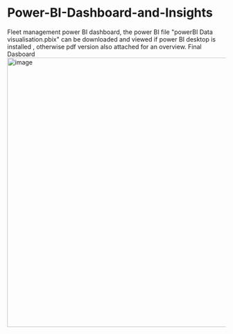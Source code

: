 # Power-BI-Dashboard-and-Insights
Fleet management power BI dashboard, the power BI file "powerBI Data visualisation.pbix" can be downloaded and viewed if power BI desktop is installed , otherwise pdf version also attached for an overview.
Final Dasboard
<img width="622" alt="image" src="https://github.com/user-attachments/assets/be17a3d7-25f7-4cba-b93d-3779280e4bd7" />
